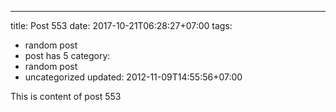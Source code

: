 ---
title: Post 553
date: 2017-10-21T06:28:27+07:00
tags:
  - random post
  - post has 5
category:
  - random post
  - uncategorized
updated: 2012-11-09T14:55:56+07:00

This is content of post 553
